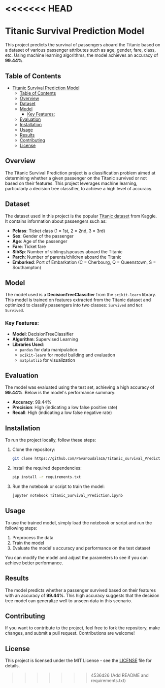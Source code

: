 <<<<<<< HEAD
=======
# Titanic Survival Prediction Model

This project predicts the survival of passengers aboard the Titanic based on a dataset of various passenger attributes such as age, gender, fare, class, etc. Using machine learning algorithms, the model achieves an accuracy of **99.44%**.

## Table of Contents

- [Titanic Survival Prediction Model](#titanic-survival-prediction-model)
  - [Table of Contents](#table-of-contents)
  - [Overview](#overview)
  - [Dataset](#dataset)
  - [Model](#model)
    - [Key Features:](#key-features)
  - [Evaluation](#evaluation)
  - [Installation](#installation)
  - [Usage](#usage)
  - [Results](#results)
  - [Contributing](#contributing)
  - [License](#license)

## Overview

The Titanic Survival Prediction project is a classification problem aimed at determining whether a given passenger on the Titanic survived or not based on their features. This project leverages machine learning, particularly a decision tree classifier, to achieve a high level of accuracy.

## Dataset

The dataset used in this project is the popular [Titanic dataset](https://www.kaggle.com/c/titanic) from Kaggle. It contains information about passengers such as:

- **Pclass**: Ticket class (1 = 1st, 2 = 2nd, 3 = 3rd)
- **Sex**: Gender of the passenger
- **Age**: Age of the passenger
- **Fare**: Ticket fare
- **SibSp**: Number of siblings/spouses aboard the Titanic
- **Parch**: Number of parents/children aboard the Titanic
- **Embarked**: Port of Embarkation (C = Cherbourg, Q = Queenstown, S = Southampton)

## Model

The model used is a **DecisionTreeClassifier** from the `scikit-learn` library. This model is trained on features extracted from the Titanic dataset and optimized to classify passengers into two classes: `Survived` and `Not Survived`.

### Key Features:

- **Model**: DecisionTreeClassifier
- **Algorithm**: Supervised Learning
- **Libraries Used**: 
  - `pandas` for data manipulation
  - `scikit-learn` for model building and evaluation
  - `matplotlib` for visualization

## Evaluation

The model was evaluated using the test set, achieving a high accuracy of **99.44%**. Below is the model's performance summary:

- **Accuracy**: 99.44%
- **Precision**: High (indicating a low false positive rate)
- **Recall**: High (indicating a low false negative rate)

## Installation

To run the project locally, follow these steps:

1. Clone the repository:

    ```bash
    git clone https://github.com/PavanGudala16/Titanic_survival_Prediction
    ```

2. Install the required dependencies:

    ```bash
    pip install -r requirements.txt
    ```

3. Run the notebook or script to train the model:

    ```bash
    jupyter notebook Titanic_Survival_Prediction.ipynb
    ```

## Usage

To use the trained model, simply load the notebook or script and run the following steps:

1. Preprocess the data
2. Train the model
3. Evaluate the model's accuracy and performance on the test dataset

You can modify the model and adjust the parameters to see if you can achieve better performance.

## Results

The model predicts whether a passenger survived based on their features with an accuracy of **99.44%**. This high accuracy suggests that the decision tree model can generalize well to unseen data in this scenario.

## Contributing

If you want to contribute to the project, feel free to fork the repository, make changes, and submit a pull request. Contributions are welcome!

## License

This project is licensed under the MIT License - see the [LICENSE](LICENSE) file for details.
>>>>>>> 4536d26 (Add README and requirements.txt)
